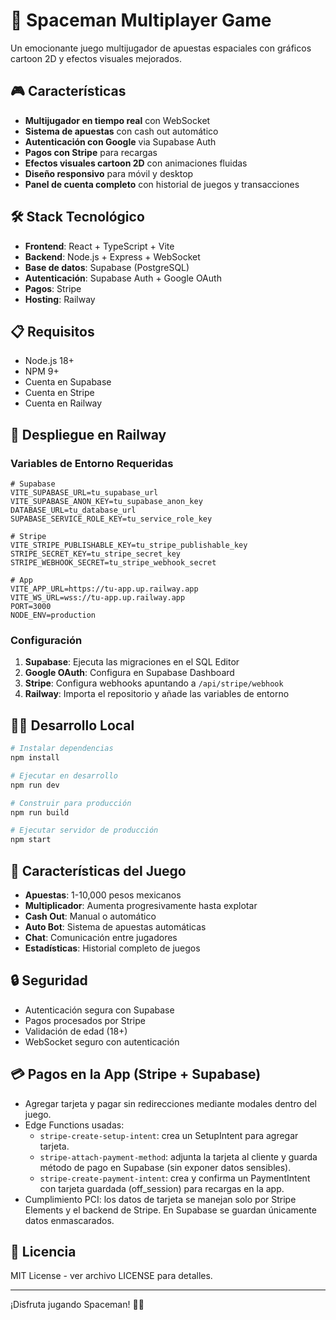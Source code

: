 # 🚀 Spaceman Multiplayer Game

Un emocionante juego multijugador de apuestas espaciales con gráficos cartoon 2D y efectos visuales mejorados.

## 🎮 Características

- **Multijugador en tiempo real** con WebSocket
- **Sistema de apuestas** con cash out automático
- **Autenticación con Google** via Supabase Auth
- **Pagos con Stripe** para recargas
- **Efectos visuales cartoon 2D** con animaciones fluidas
- **Diseño responsivo** para móvil y desktop
- **Panel de cuenta completo** con historial de juegos y transacciones

## 🛠️ Stack Tecnológico

- **Frontend**: React + TypeScript + Vite
- **Backend**: Node.js + Express + WebSocket
- **Base de datos**: Supabase (PostgreSQL)
- **Autenticación**: Supabase Auth + Google OAuth
- **Pagos**: Stripe
- **Hosting**: Railway

## 📋 Requisitos

- Node.js 18+
- NPM 9+
- Cuenta en Supabase
- Cuenta en Stripe
- Cuenta en Railway

## 🚀 Despliegue en Railway

### Variables de Entorno Requeridas

```env
# Supabase
VITE_SUPABASE_URL=tu_supabase_url
VITE_SUPABASE_ANON_KEY=tu_supabase_anon_key
DATABASE_URL=tu_database_url
SUPABASE_SERVICE_ROLE_KEY=tu_service_role_key

# Stripe
VITE_STRIPE_PUBLISHABLE_KEY=tu_stripe_publishable_key
STRIPE_SECRET_KEY=tu_stripe_secret_key
STRIPE_WEBHOOK_SECRET=tu_stripe_webhook_secret

# App
VITE_APP_URL=https://tu-app.up.railway.app
VITE_WS_URL=wss://tu-app.up.railway.app
PORT=3000
NODE_ENV=production
```

### Configuración

1. **Supabase**: Ejecuta las migraciones en el SQL Editor
2. **Google OAuth**: Configura en Supabase Dashboard
3. **Stripe**: Configura webhooks apuntando a `/api/stripe/webhook`
4. **Railway**: Importa el repositorio y añade las variables de entorno

## 🏃‍♂️ Desarrollo Local

```bash
# Instalar dependencias
npm install

# Ejecutar en desarrollo
npm run dev

# Construir para producción
npm run build

# Ejecutar servidor de producción
npm start
```

## 📱 Características del Juego

- **Apuestas**: 1-10,000 pesos mexicanos
- **Multiplicador**: Aumenta progresivamente hasta explotar
- **Cash Out**: Manual o automático
- **Auto Bot**: Sistema de apuestas automáticas
- **Chat**: Comunicación entre jugadores
- **Estadísticas**: Historial completo de juegos

## 🔒 Seguridad

- Autenticación segura con Supabase
- Pagos procesados por Stripe
- Validación de edad (18+)
- WebSocket seguro con autenticación

## 💳 Pagos en la App (Stripe + Supabase)

- Agregar tarjeta y pagar sin redirecciones mediante modales dentro del juego.
- Edge Functions usadas:
  - `stripe-create-setup-intent`: crea un SetupIntent para agregar tarjeta.
  - `stripe-attach-payment-method`: adjunta la tarjeta al cliente y guarda método de pago en Supabase (sin exponer datos sensibles).
  - `stripe-create-payment-intent`: crea y confirma un PaymentIntent con tarjeta guardada (off_session) para recargas en la app.
- Cumplimiento PCI: los datos de tarjeta se manejan solo por Stripe Elements y el backend de Stripe. En Supabase se guardan únicamente datos enmascarados.

## 📄 Licencia

MIT License - ver archivo LICENSE para detalles.

---

¡Disfruta jugando Spaceman! 🚀✨
